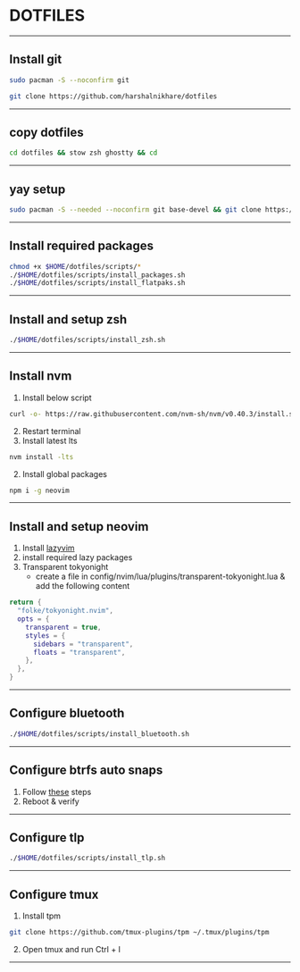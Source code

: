 # DOTFILES

---

## Install git

```bash
sudo pacman -S --noconfirm git
```

```bash
git clone https://github.com/harshalnikhare/dotfiles
```

---

## copy dotfiles

```bash
cd dotfiles && stow zsh ghostty && cd
```

---

## yay setup

```bash
sudo pacman -S --needed --noconfirm git base-devel && git clone https://aur.archlinux.org/yay.git && cd yay && makepkg -si && cd
```

---

## Install required packages

```bash
chmod +x $HOME/dotfiles/scripts/*
./$HOME/dotfiles/scripts/install_packages.sh
./$HOME/dotfiles/scripts/install_flatpaks.sh
```

---

## Install and setup zsh

```bash
./$HOME/dotfiles/scripts/install_zsh.sh
```

---

## Install nvm

1. Install below script

```bash
curl -o- https://raw.githubusercontent.com/nvm-sh/nvm/v0.40.3/install.sh | bash
```

2. Restart terminal
3. Install latest lts

```bash
nvm install -lts
```

2. Install global packages

```bash
npm i -g neovim
```

---

## Install and setup neovim

1. Install [lazyvim](https://www.lazyvim.org/installation)
2. install required lazy packages
3. Transparent tokyonight
   - create a file in config/nvim/lua/plugins/transparent-tokyonight.lua & add the following content

```lua
return {
  "folke/tokyonight.nvim",
  opts = {
    transparent = true,
    styles = {
      sidebars = "transparent",
      floats = "transparent",
    },
  },
}
```

---

## Configure bluetooth

```bash
./$HOME/dotfiles/scripts/install_bluetooth.sh
```

---

## Configure btrfs auto snaps

1. Follow [these](https://discovery.endeavouros.com/encrypted-installation/btrfs-with-timeshift-snapshots-on-the-grub-menu/2022/02/) steps
2. Reboot & verify

---

## Configure tlp

```bash
./$HOME/dotfiles/scripts/install_tlp.sh
```

---

## Configure tmux

1. Install tpm

```bash
git clone https://github.com/tmux-plugins/tpm ~/.tmux/plugins/tpm
```

2. Open tmux and run Ctrl + I

---
